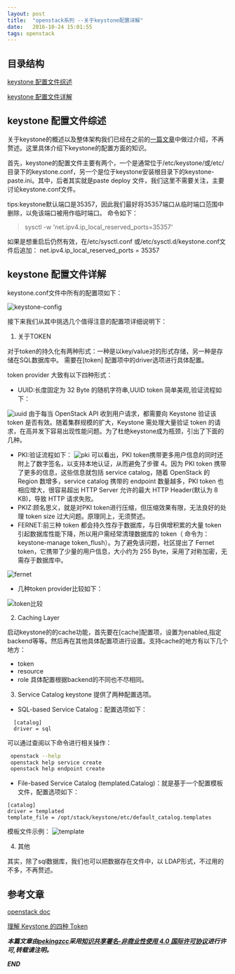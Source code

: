 ```yaml
---
layout: post
title:  "openstack系列 --关于keystone配置详解"
date:   2016-10-24 15:01:55
tags: openstack
---
```



## 目录结构


[keystone 配置文件综述 ](#A)

[keystone 配置文件详解](#B)



<a name="A"></a>

## keystone 配置文件综述

关于keystone的概述以及整体架构我们已经在之前的[一篇文章](http://zhangchenchen.github.io/2016/09/16/openstack-keystone/)中做过介绍，不再赘述。这里具体介绍下keystone的配置方面的知识。

首先，keystone的配置文件主要有两个，一个是通常位于/etc/keystone/或/etc/目录下的keystone.conf，另一个是位于keystone安装根目录下的keystone-paste.ini。其中，后者其实就是paste deploy 文件，我们这里不需要关注，主要讨论keystone.conf文件。

tips:keystone默认端口是35357，因此我们最好将35357端口从临时端口范围中删除，以免该端口被用作临时端口。
命令如下： 
>sysctl -w 'net.ipv4.ip_local_reserved_ports=35357'

如果是想重启后仍然有效，在/etc/sysctl.conf 或/etc/sysctl.d/keystone.conf文件后追加： net.ipv4.ip_local_reserved_ports = 35357 


<a name="B"></a>

## keystone 配置文件详解

keystone.conf文件中所有的配置项如下：

![keystone-config](https://raw.githubusercontent.com/zhangchenchen/zhangchenchen.github.io/hexo/images/20161024-keystone-config.png)

接下来我们从其中挑选几个值得注意的配置项详细说明下：

1. 关于TOKEN

对于token的持久化有两种形式：一种是以key/value对的形式存储，另一种是存储在SQL数据库中。
需要在[token] 配置项中的driver选项进行具体配置。

token provider 大致有以下四种形式：

 - UUID:长度固定为 32 Byte 的随机字符串,UUID token 简单美观,验证流程如下：
 
![uuid](https://raw.githubusercontent.com/zhangchenchen/zhangchenchen.github.io/hexo/images/20161024-uuid.png)
由于每当 OpenStack API 收到用户请求，都需要向 Keystone 验证该 token 是否有效。随着集群规模的扩大，Keystone 需处理大量验证 token 的请求，在高并发下容易出现性能问题。为了杜绝keystone成为瓶颈，引出了下面的几种。

 - PKI:验证流程如下：
![pki](https://raw.githubusercontent.com/zhangchenchen/zhangchenchen.github.io/hexo/images/20161024-pki.png)
可以看出，PKI token携带更多用户信息的同时还附上了数字签名，以支持本地认证，从而避免了步骤 4。因为 PKI token 携带了更多的信息，这些信息就包括 service catalog，随着 OpenStack 的 Region 数增多，service catalog 携带的 endpoint 数量越多，PKI token 也相应增大，很容易超出 HTTP Server 允许的最大 HTTP Header(默认为 8 KB)，导致 HTTP 请求失败。
 - PKIZ:顾名思义，就是对PKI token进行压缩，但压缩效果有限，无法良好的处理 token size 过大问题。原理同上，无须赘述。
 - FERNET:前三种 token 都会持久性存于数据库，与日俱增积累的大量 token 引起数据库性能下降，所以用户需经常清理数据库的 token（ 命令为：keystone-manage token_flush）。为了避免该问题，社区提出了 Fernet token，它携带了少量的用户信息，大小约为 255 Byte，采用了对称加密，无需存于数据库中。

![fernet](https://raw.githubusercontent.com/zhangchenchen/zhangchenchen.github.io/hexo/images/20161024-fernet.png)

 - 几种token provider比较如下：
 
![token比较](https://raw.githubusercontent.com/zhangchenchen/zhangchenchen.github.io/hexo/images/20161024-token%20compare.png)

2. Caching Layer

启动keystone的的cache功能，首先要在[cache]配置项，设置为enabled,指定backend等等。然后再在其他具体配置项进行设置。支持cache的地方有以下几个地方：
 - token
 - resource
 - role
具体配置根据backend的不同也不尽相同。

3. Service Catalog
keystone 提供了两种配置选项。
 - SQL-based Service Catalog：配置选项如下：

```
  [catalog]
  driver = sql 
```
可以通过查阅以下命令进行相关操作：

```bash
 openstack --help
 openstack help service create
 openstack help endpoint create
```

 - File-based Service Catalog (templated.Catalog)：就是基于一个配置模板文件，配置选项如下：
  
  ```
  [catalog]
  driver = templated
  template_file = /opt/stack/keystone/etc/default_catalog.templates
  ```

  模板文件示例：
  ![template](https://raw.githubusercontent.com/zhangchenchen/zhangchenchen.github.io/hexo/images/20161024-template.png)


4. 其他

其实，除了sql数据库，我们也可以把数据存在文件中，以 LDAP形式，不过用的不多，不再赘述。




## 参考文章

[openstack doc ](http://docs.openstack.org/developer/keystone/configuration.html)

[理解 Keystone 的四种 Token](http://www.openstack.cn/?p=5120)




***本篇文章由[pekingzcc](https://zhangchenchen.github.io/)采用[知识共享署名-非商业性使用 4.0 国际许可协议](https://creativecommons.org/licenses/by-nc-sa/4.0/)进行许可,转载请注明。***


 ***END***

